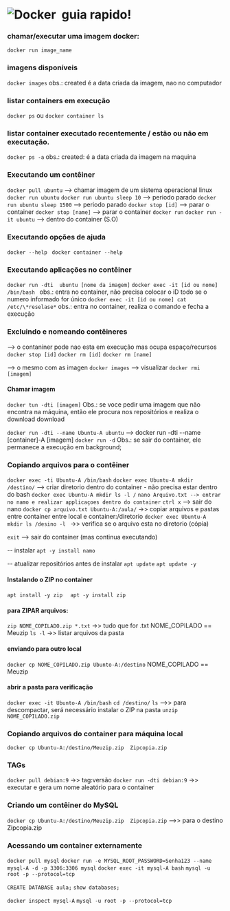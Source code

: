 # ![Docker](https://img.shields.io/badge/-docker-0D1117?style=for-the-badge&logo=docker&labelColor=0D1117)&nbsp; guia rapido!

### chamar/executar uma imagem docker:
```docker run image_name```

### imagens disponíveis
```docker images```
obs.: created é a data criada da imagem, nao no computador

### listar containers em execução
```docker ps```
ou
```docker container ls```

### listar container executado recentemente / estão ou não em executação.
```docker ps -a```
obs.: created: é a data criada da imagem na maquina

### Executando um contêiner
```docker pull ubuntu``` --> chamar imagem de um sistema operacional linux
```docker run ubuntu```
```docker run ubuntu sleep 10``` --> periodo parado
```docker run ubuntu sleep 1500``` --> periodo parado
```docker stop [id]``` --> parar o container
```docker stop [name]``` --> parar o container
```docker run``` 
```docker run -it ubuntu``` --> dentro do container (S.O)

### Executando opções de ajuda
```docker --help ```
```docker container --help```

### Executando aplicações no contêiner
```docker run -dti  ubuntu [nome da imagem]```
```docker exec -it [id ou nome]  /bin/bash ```
obs.: entra no container, não precisa colocar o iD todo se o numero informado for único
```docker exec -it [id ou nome] cat /etc/\*reselase*```
obs.: entra no container, realiza o comando e fecha a execução
 
### Excluindo e nomeando contêineres
--> o contaniner pode nao esta em execução mas ocupa espaço/recursos 
```docker stop [id]```
```docker rm [id]```
```docker rm [name]```

--> o mesmo com as imagen
```docker images``` --> visualizar
```docker rmi [imagem]```

#### Chamar imagem
```docker tun -dti [imagem]```
Obs.: se voce pedir uma imagem que não encontra na máquina, então ele procura nos repositórios e realiza o download download

```docker run -dti --name Ubuntu-A ubuntu``` --> docker run -dti --name [container]-A [imagem]
```docker run -d```
Obs.: se sair do container, ele permanece a execução em background;
 
### Copiando arquivos para o contêiner
```docker exec -ti Ubuntu-A /bin/bash```
```docker exec Ubuntu-A mkdir /destino/``` --> criar diretorio dentro do container - não precisa estar dentro do bash
```docker exec Ubuntu-A mkdir ls -l /```
```nano Arquivo.txt --> entrar no namo e realizar applicaçoes dentro do container```
```ctrl x``` --> sair do nano
```docker cp arquivo.txt Ubuntu-A:/aula/``` ->> copiar arquivos e pastas entre container entre local e container:/diretorio
```docker exec Ubuntu-A mkdir ls /desino -l ``` ->> verifica se o arquivo esta no diretorio (cópia)

```exit```  --> sair do container (mas continua executando)
 
-- instalar
```apt -y install namo```

-- atualizar repositórios antes de instalar
```apt update```
```apt update -y```

#### Instalando o ZIP no container
```apt install -y zip  ```
```apt -y install zip  ```

#### para ZIPAR arquivos:
```zip NOME_COPILADO.zip *.txt``` ->> tudo que for .txt  NOME_COPILADO == Meuzip
```ls -l``` ->> listar arquivos da pasta

#### enviando para outro local
```docker cp NOME_COPILADO.zip Ubunto-A:/destino``` NOME_COPILADO == Meuzip

#### abrir a pasta para verificação
```docker exec -it Ubunto-A /bin/bash```
```cd /destino/```
```ls```
-->> para descompactar, será necessário instalar o ZIP na pasta
```unzip NOME_COPILADO.zip```

### Copiando arquivos do container para máquina local
```docker cp Ubuntu-A:/destino/Meuzip.zip  Zipcopia.zip```

### TAGs
```docker pull debian:9``` ->> tag:versão
```docker run -dti debian:9``` ->> executar e gera um nome aleatório para o container
### Criando um contêiner do MySQL
```docker cp Ubuntu-A:/destino/Meuzip.zip  Zipcopia.zip``` -->> para o destino Zipcopia.zip
 
### Acessando um container externamente
```docker pull mysql```
```docker run -e MYSQL_ROOT_PASSWORD=Senha123 --name mysql-A -d -p 3306:3306 mysql```
```docker exec -it mysql-A bash```
```mysql -u root -p --protocol=tcp```


```CREATE DATABASE aula;```
```show databases;```

```docker inspect mysql-A```
```mysql -u root -p --protocol=tcp```
